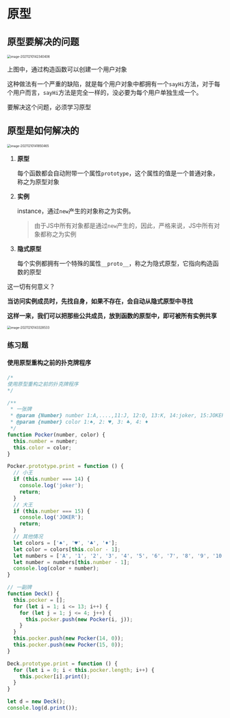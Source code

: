 # 原型

##  原型要解决的问题

<img src="http://mdrs.yuanjin.tech/img/20211210142340.png" alt="image-20211210142340406" style="zoom:50%;" />

上图中，通过构造函数可以创建一个用户对象

这种做法有一个严重的缺陷，就是每个用户对象中都拥有一个`sayHi`方法，对于每个用户而言，`sayHi`方法是完全一样的，没必要为每个用户单独生成一个。

要解决这个问题，必须学习原型

## 原型是如何解决的

<img src="http://mdrs.yuanjin.tech/img/20211210141850.png" alt="image-20211210141850465" style="zoom:50%;" />



1. **原型**

   每个函数都会自动附带一个属性`prototype`，这个属性的值是一个普通对象，称之为原型对象

2. **实例**

   instance，通过`new`产生的对象称之为实例。

   > 由于JS中所有对象都是通过`new`产生的，因此，严格来说，JS中所有对象都称之为实例

3. **隐式原型**

   每个实例都拥有一个特殊的属性`__proto__`，称之为隐式原型，它指向构造函数的原型



这一切有何意义？

**当访问实例成员时，先找自身，如果不存在，会自动从隐式原型中寻找**

**这样一来，我们可以把那些公共成员，放到函数的原型中，即可被所有实例共享**

<img src="http://mdrs.yuanjin.tech/img/20211210143328.png" alt="image-20211210143328533" style="zoom:50%;" />

### 练习题
#### 使用原型重构之前的扑克牌程序
```js
/* 
使用原型重构之前的扑克牌程序
*/

/**
 * 一张牌
 * @param {Number} number 1:A,....,11:J, 12:Q, 13:K, 14:joker, 15:JOKER
 * @param {number} color 1:♠, 2: ♥, 3: ♣, 4: ♦
 */
function Pocker(number, color) {
  this.number = number;
  this.color = color;
}

Pocker.prototype.print = function () {
  // 小王
  if (this.number === 14) {
    console.log('joker');
    return;
  }
  // 大王
  if (this.number === 15) {
    console.log('JOKER');
    return;
  }
  // 其他情况
  let colors = ['♠', '♥', '♣', '♦'];
  let color = colors[this.color - 1];
  let numbers = ['A', '1', '2', '3', '4', '5', '6', '7', '8', '9', '10', 'J', 'Q', 'K']
  let number = numbers[this.number - 1];
  console.log(color + number);
}

// 一副牌
function Deck() {
  this.pocker = [];
  for (let i = 1; i <= 13; i++) {
    for (let j = 1; j <= 4; j++) {
      this.pocker.push(new Pocker(i, j));
    }
  }
  this.pocker.push(new Pocker(14, 0));
  this.pocker.push(new Pocker(15, 0));
}

Deck.prototype.print = function () {
  for (let i = 0; i < this.pocker.length; i++) {
    this.pocker[i].print();
  }
}

let d = new Deck();
console.log(d.print());


```